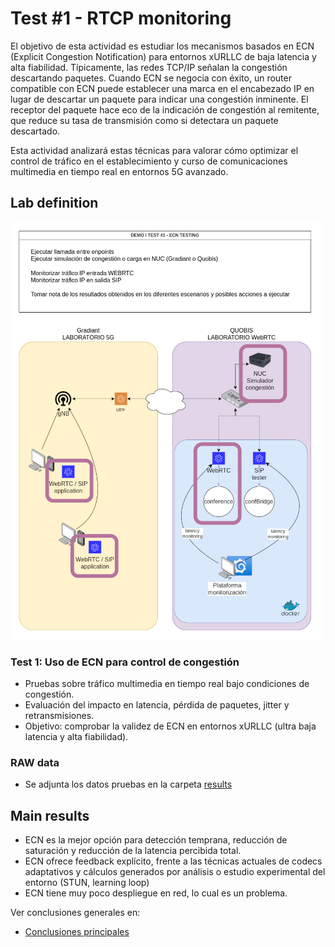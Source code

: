 # Test #1 - RTCP monitoring

El objetivo de esta actividad es estudiar los mecanismos basados en ECN
(Explicit Congestion Notification) para entornos xURLLC de baja latencia y alta
fiabilidad. Típicamente, las redes TCP/IP señalan la congestión descartando
paquetes. Cuando ECN se negocia con éxito, un router compatible con ECN puede
establecer una marca en el encabezado IP en lugar de descartar un paquete para
indicar una congestión inminente. El receptor del paquete hace eco de la
indicación de congestión al remitente, que reduce su tasa de transmisión como si
detectara un paquete descartado.

Esta actividad analizará estas técnicas para valorar cómo optimizar el control
de tráfico en el establecimiento y curso de comunicaciones multimedia en tiempo
real en entornos 5G avanzado.
 
## Lab definition

![test1-lab-diagram](<img/6GONTIME-test_1_ecn.png>)

### Test 1: Uso de ECN para control de congestión

- Pruebas sobre tráfico multimedia en tiempo real bajo condiciones de congestión.
- Evaluación del impacto en latencia, pérdida de paquetes, jitter y retransmisiones.
- Objetivo: comprobar la validez de ECN en entornos xURLLC (ultra baja latencia y alta fiabilidad).

### RAW data

* Se adjunta los datos pruebas en la carpeta [results](results/)
  
## Main results

- ECN es la mejor opción para detección temprana, reducción de saturación y reducción de la latencia percibida total.
- ECN ofrece feedback explícito, frente a las técnicas actuales de codecs adaptativos y cálculos generados por análisis o estudio experimental del entorno (STUN, learning loop)
- ECN tiene muy poco despliegue en red, lo cual es un problema.

Ver conclusiones generales en:
* [Conclusiones principales](tests-results.md)